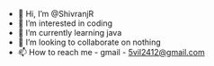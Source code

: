 - 👋 Hi, I’m @ShivranjR
- 👀 I’m interested in coding
- 🌱 I’m currently learning java
- 💞️ I’m looking to collaborate on nothing 
- 📫 How to reach me - gmail - 5vil2412@gmail.com

<!---
ShivranjR/ShivranjR is a ✨ special ✨ repository because its `README.md` (this file) appears on your GitHub profile.
You can click the Preview link to take a look at your changes.
--->

